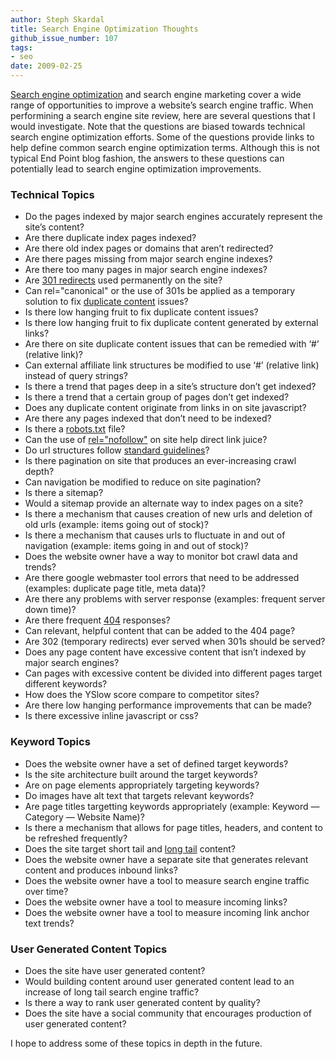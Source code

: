 ```yaml
---
author: Steph Skardal
title: Search Engine Optimization Thoughts
github_issue_number: 107
tags:
- seo
date: 2009-02-25
---
```


[Search engine optimization](https://en.wikipedia.org/wiki/Search_engine_optimization) and search engine marketing cover a wide range of opportunities to improve a website’s search engine traffic. When performining a search engine site review, here are several questions that I would investigate. Note that the questions are biased towards technical search engine optimization efforts. Some of the questions provide links to help define common search engine optimization terms. Although this is not typical End Point blog fashion, the answers to these questions can potentially lead to search engine optimization improvements.

### Technical Topics

- Do the pages indexed by major search engines accurately represent the site’s content?
- Are there duplicate index pages indexed?
- Are there old index pages or domains that aren’t redirected?
- Are there pages missing from major search engine indexes?
- Are there too many pages in major search engine indexes?
- Are [301 redirects](https://support.google.com/webmasters/answer/93633?hl=en) used permanently on the site?
- Can rel="canonical" or the use of 301s be applied as a temporary solution to fix [duplicate content](https://support.google.com/webmasters/answer/66359?hl=en) issues?
- Is there low hanging fruit to fix duplicate content issues?
- Is there low hanging fruit to fix duplicate content generated by external links?
- Are there on site duplicate content issues that can be remedied with ‘#’ (relative link)?
- Can external affiliate link structures be modified to use ‘#’ (relative link) instead of query strings?
- Is there a trend that pages deep in a site’s structure don’t get indexed?
- Is there a trend that a certain group of pages don’t get indexed?
- Does any duplicate content originate from links in on site javascript?
- Are there any pages indexed that don’t need to be indexed?
- Is there a [robots.txt](https://support.google.com/webmasters/answer/6062608?hl=en&visit_id=1-636671286844695353-1218067234&rd=1) file?
- Can the use of [rel="nofollow"](https://support.google.com/webmasters/answer/96569?hl=en) on site help direct link juice?
- Do url structures follow [standard guidelines](https://moz.com/blog/how-to-choose-a-domain-name-whiteboard-friday)?
- Is there pagination on site that produces an ever-increasing crawl depth?
- Can navigation be modified to reduce on site pagination?
- Is there a sitemap?
- Would a sitemap provide an alternate way to index pages on a site?
- Is there a mechanism that causes creation of new urls and deletion of old urls (example: items going out of stock)?
- Is there a mechanism that causes urls to fluctuate in and out of navigation (example: items going in and out of stock)?
- Does the website owner have a way to monitor bot crawl data and trends?
- Are there google webmaster tool errors that need to be addressed (examples: duplicate page title, meta data)?
- Are there any problems with server response (examples: frequent server down time)?
- Are there frequent [404](https://en.wikipedia.org/wiki/List_of_HTTP_status_codes?visit_id=1-636671286844695353-1218067234&hl=en&rd=1) responses?
- Can relevant, helpful content that can be added to the 404 page?
- Are 302 (temporary redirects) ever served when 301s should be served?
- Does any page content have excessive content that isn’t indexed by major search engines?
- Can pages with excessive content be divided into different pages target different keywords?
- How does the YSlow score compare to competitor sites?
- Are there low hanging performance improvements that can be made?
- Is there excessive inline javascript or css?

### Keyword Topics

- Does the website owner have a set of defined target keywords?
- Is the site architecture built around the target keywords?
- Are on page elements appropriately targeting keywords?
- Do images have alt text that targets relevant keywords?
- Are page titles targetting keywords appropriately (example: Keyword — Category — Website Name)?
- Is there a mechanism that allows for page titles, headers, and content to be refreshed frequently?
- Does the site target short tail and [long tail](https://en.wikipedia.org/wiki/Long_tail) content?
- Does the website owner have a separate site that generates relevant content and produces inbound links?
- Does the website owner have a tool to measure search engine traffic over time?
- Does the website owner have a tool to measure incoming links?
- Does the website owner have a tool to measure incoming link anchor text trends?

### User Generated Content Topics

- Does the site have user generated content?
- Would building content around user generated content lead to an increase of long tail search engine traffic?
- Is there a way to rank user generated content by quality?
- Does the site have a social community that encourages production of user generated content?

I hope to address some of these topics in depth in the future.
